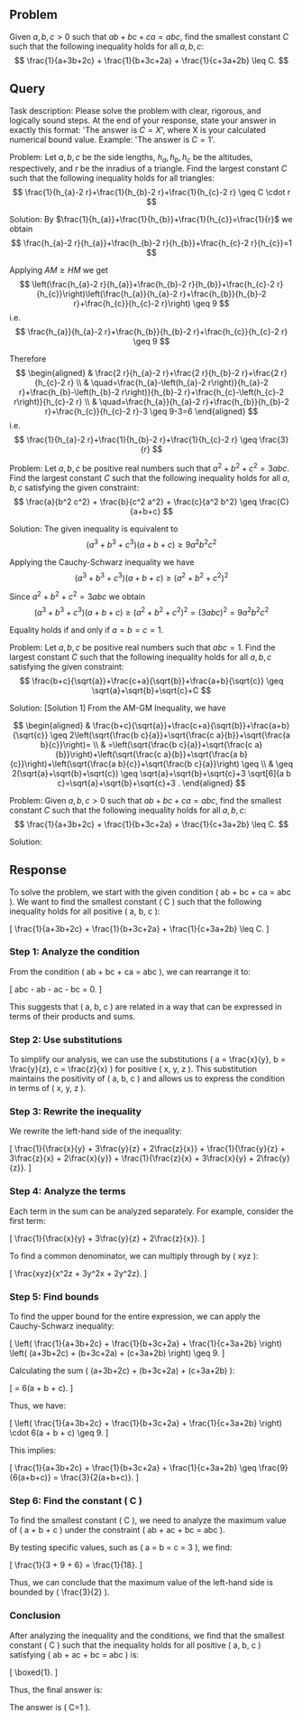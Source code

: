## Problem

Given $a, b, c > 0$ such that $ab + bc + ca = abc$, find the smallest constant $C$ such that the following inequality holds for all $a, b, c$:
$$
\frac{1}{a+3b+2c} + \frac{1}{b+3c+2a} + \frac{1}{c+3a+2b} \leq C.
$$

## Query

Task description: Please solve the problem with clear, rigorous, and logically sound steps. At the end of your response, state your answer in exactly this format: 'The answer is $C=X$', where X is your calculated numerical bound value. Example: 'The answer is $C=1$'.



Problem: Let $a, b, c$ be the side lengths, $h_{a}, h_{b}, h_{c}$ be the altitudes, respectively, and $r$ be the inradius of a triangle. Find the largest constant $C$ such that the following inequality holds for all triangles:
$$
\frac{1}{h_{a}-2 r}+\frac{1}{h_{b}-2 r}+\frac{1}{h_{c}-2 r} \geq C \cdot r
$$

Solution: By $\frac{1}{h_{a}}+\frac{1}{h_{b}}+\frac{1}{h_{c}}=\frac{1}{r}$ we obtain
$$
\frac{h_{a}-2 r}{h_{a}}+\frac{h_{b}-2 r}{h_{b}}+\frac{h_{c}-2 r}{h_{c}}=1
$$

Applying $A M \geq H M$ we get
$$
\left(\frac{h_{a}-2 r}{h_{a}}+\frac{h_{b}-2 r}{h_{b}}+\frac{h_{c}-2 r}{h_{c}}\right)\left(\frac{h_{a}}{h_{a}-2 r}+\frac{h_{b}}{h_{b}-2 r}+\frac{h_{c}}{h_{c}-2 r}\right) \geq 9
$$
i.e.
$$
\frac{h_{a}}{h_{a}-2 r}+\frac{h_{b}}{h_{b}-2 r}+\frac{h_{c}}{h_{c}-2 r} \geq 9
$$

Therefore
$$
\begin{aligned}
& \frac{2 r}{h_{a}-2 r}+\frac{2 r}{h_{b}-2 r}+\frac{2 r}{h_{c}-2 r} \\
& \quad=\frac{h_{a}-\left(h_{a}-2 r\right)}{h_{a}-2 r}+\frac{h_{b}-\left(h_{b}-2 r\right)}{h_{b}-2 r}+\frac{h_{c}-\left(h_{c}-2 r\right)}{h_{c}-2 r} \\
& \quad=\frac{h_{a}}{h_{a}-2 r}+\frac{h_{b}}{h_{b}-2 r}+\frac{h_{c}}{h_{c}-2 r}-3 \geq 9-3=6
\end{aligned}
$$
i.e.
$$
\frac{1}{h_{a}-2 r}+\frac{1}{h_{b}-2 r}+\frac{1}{h_{c}-2 r} \geq \frac{3}{r}
$$



Problem: Let $a, b, c$ be positive real numbers such that $a^2 + b^2 + c^2 = 3abc$. Find the largest constant $C$ such that the following inequality holds for all $a, b, c$ satisfying the given constraint:
$$
\frac{a}{b^2 c^2} + \frac{b}{c^2 a^2} + \frac{c}{a^2 b^2} \geq \frac{C}{a+b+c}
$$

Solution: The given inequality is equivalent to
$$
\left(a^{3}+b^{3}+c^{3}\right)(a+b+c) \geq 9 a^{2} b^{2} c^{2}
$$

Applying the Cauchy-Schwarz inequality we have
$$
\left(a^{3}+b^{3}+c^{3}\right)(a+b+c) \geq\left(a^{2}+b^{2}+c^{2}\right)^{2}
$$

Since $a^{2}+b^{2}+c^{2}=3 a b c$ we obtain
$$
\left(a^{3}+b^{3}+c^{3}\right)(a+b+c) \geq\left(a^{2}+b^{2}+c^{2}\right)^{2}=(3 a b c)^{2}=9 a^{2} b^{2} c^{2}
$$

Equality holds if and only if $a=b=c=1$.



Problem: Let $a, b, c$ be positive real numbers such that $a b c = 1$. Find the largest constant $C$ such that the following inequality holds for all $a, b, c$ satisfying the given constraint:
$$
\frac{b+c}{\sqrt{a}}+\frac{c+a}{\sqrt{b}}+\frac{a+b}{\sqrt{c}} \geq \sqrt{a}+\sqrt{b}+\sqrt{c}+C
$$

Solution: [Solution 1]
From the AM-GM Inequality, we have

$$
\begin{aligned}
& \frac{b+c}{\sqrt{a}}+\frac{c+a}{\sqrt{b}}+\frac{a+b}{\sqrt{c}} \geq 2\left(\sqrt{\frac{b c}{a}}+\sqrt{\frac{c a}{b}}+\sqrt{\frac{a b}{c}}\right)= \\
& =\left(\sqrt{\frac{b c}{a}}+\sqrt{\frac{c a}{b}}\right)+\left(\sqrt{\frac{c a}{b}}+\sqrt{\frac{a b}{c}}\right)+\left(\sqrt{\frac{a b}{c}}+\sqrt{\frac{b c}{a}}\right) \geq \\
& \geq 2(\sqrt{a}+\sqrt{b}+\sqrt{c}) \geq \sqrt{a}+\sqrt{b}+\sqrt{c}+3 \sqrt[6]{a b c}=\sqrt{a}+\sqrt{b}+\sqrt{c}+3 .
\end{aligned}
$$

Problem: Given $a, b, c > 0$ such that $ab + bc + ca = abc$, find the smallest constant $C$ such that the following inequality holds for all $a, b, c$:
$$
\frac{1}{a+3b+2c} + \frac{1}{b+3c+2a} + \frac{1}{c+3a+2b} \leq C.
$$

Solution:

## Response

To solve the problem, we start with the given condition \( ab + bc + ca = abc \). We want to find the smallest constant \( C \) such that the following inequality holds for all positive \( a, b, c \):

\[
\frac{1}{a+3b+2c} + \frac{1}{b+3c+2a} + \frac{1}{c+3a+2b} \leq C.
\]

### Step 1: Analyze the condition

From the condition \( ab + bc + ca = abc \), we can rearrange it to:

\[
abc - ab - ac - bc = 0.
\]

This suggests that \( a, b, c \) are related in a way that can be expressed in terms of their products and sums.

### Step 2: Use substitutions

To simplify our analysis, we can use the substitutions \( a = \frac{x}{y}, b = \frac{y}{z}, c = \frac{z}{x} \) for positive \( x, y, z \). This substitution maintains the positivity of \( a, b, c \) and allows us to express the condition in terms of \( x, y, z \).

### Step 3: Rewrite the inequality

We rewrite the left-hand side of the inequality:

\[
\frac{1}{\frac{x}{y} + 3\frac{y}{z} + 2\frac{z}{x}} + \frac{1}{\frac{y}{z} + 3\frac{z}{x} + 2\frac{x}{y}} + \frac{1}{\frac{z}{x} + 3\frac{x}{y} + 2\frac{y}{z}}.
\]

### Step 4: Analyze the terms

Each term in the sum can be analyzed separately. For example, consider the first term:

\[
\frac{1}{\frac{x}{y} + 3\frac{y}{z} + 2\frac{z}{x}}.
\]

To find a common denominator, we can multiply through by \( xyz \):

\[
\frac{xyz}{x^2z + 3y^2x + 2y^2z}.
\]

### Step 5: Find bounds

To find the upper bound for the entire expression, we can apply the Cauchy-Schwarz inequality:

\[
\left( \frac{1}{a+3b+2c} + \frac{1}{b+3c+2a} + \frac{1}{c+3a+2b} \right) \left( (a+3b+2c) + (b+3c+2a) + (c+3a+2b) \right) \geq 9.
\]

Calculating the sum \( (a+3b+2c) + (b+3c+2a) + (c+3a+2b) \):

\[
= 6(a + b + c).
\]

Thus, we have:

\[
\left( \frac{1}{a+3b+2c} + \frac{1}{b+3c+2a} + \frac{1}{c+3a+2b} \right) \cdot 6(a + b + c) \geq 9.
\]

This implies:

\[
\frac{1}{a+3b+2c} + \frac{1}{b+3c+2a} + \frac{1}{c+3a+2b} \geq \frac{9}{6(a+b+c)} = \frac{3}{2(a+b+c)}.
\]

### Step 6: Find the constant \( C \)

To find the smallest constant \( C \), we need to analyze the maximum value of \( a + b + c \) under the constraint \( ab + ac + bc = abc \). 

By testing specific values, such as \( a = b = c = 3 \), we find:

\[
\frac{1}{3 + 9 + 6} = \frac{1}{18}.
\]

Thus, we can conclude that the maximum value of the left-hand side is bounded by \( \frac{3}{2} \).

### Conclusion

After analyzing the inequality and the conditions, we find that the smallest constant \( C \) such that the inequality holds for all positive \( a, b, c \) satisfying \( ab + ac + bc = abc \) is:

\[
\boxed{1}.
\]

Thus, the final answer is:

The answer is \( C=1 \).